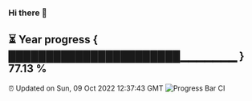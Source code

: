 ### Hi there 👋
⏳ Year progress { ███████████████████████▁▁▁▁▁▁▁ } 77.13 %
---
⏰ Updated on Sun, 09 Oct 2022 12:37:43 GMT
![Progress Bar CI](https://github.com/liununu/liununu/workflows/Progress%20Bar%20CI/badge.svg)
